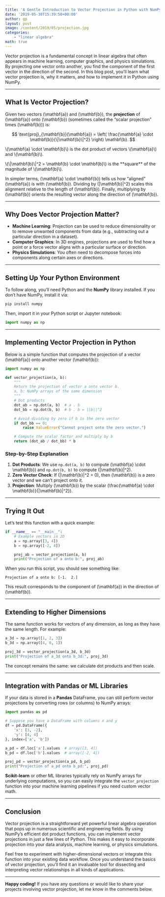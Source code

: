 ```yaml
---
title: 'A Gentle Introduction to Vector Projection in Python with NumPy'
date: '2019-05-30T15:39:50+00:00'
author: gp
layout: post
image: /content/2019/05/projection.jpg
categories:
    - "linear algebra"
math: true
---
```


Vector projection is a fundamental concept in linear algebra that often appears in  machine learning, computer graphics,
and physics simulations. 
By projecting one vector onto another, you find the component of the first vector in the direction of 
the second. In this blog post, you’ll learn what vector projection is, why it matters, and how to implement it in Python using NumPy.

---

## What Is Vector Projection?

Given two vectors \(\mathbf{a}\) and \(\mathbf{b}\), the **projection** of \(\mathbf{a}\) onto \(\mathbf{b}\) (sometimes called the “scalar projection” times \(\mathbf{b}\)) is:

$$
\text{proj}_{\mathbf{b}}(\mathbf{a}) 
= \left( \frac{\mathbf{a} \cdot \mathbf{b}}{\|\mathbf{b}\|^2} \right) \mathbf{b}.
$$

<p> \(\mathbf{a} \cdot \mathbf{b}\) is the dot product of vectors \(\mathbf{a}\) and \(\mathbf{b}\).</p>
<p> \(\|\mathbf{b}\|^2 = \mathbf{b} \cdot \mathbf{b}\) is the **square** of the magnitude of \(\mathbf{b}\).</p>

In simpler terms, \(\mathbf{a} \cdot \mathbf{b}\) tells us how “aligned” \(\mathbf{a}\) is with \(\mathbf{b}\). Dividing by \(\|\mathbf{b}\|^2\) scales this alignment relative to the length of \(\mathbf{b}\). Finally, multiplying by \(\mathbf{b}\) orients the resulting vector along the direction of \(\mathbf{b}\).

---

## Why Does Vector Projection Matter?
- **Machine Learning**: Projection can be used to reduce dimensionality or to remove unwanted components from data (e.g., subtracting out a particular direction in a dataset).
- **Computer Graphics**: In 3D engines, projections are used to find how a point or a force vector aligns with a particular surface or direction.  
- **Physics Simulations**: You often need to decompose forces into components along certain axes or directions.  

---

## Setting Up Your Python Environment

To follow along, you’ll need Python and the **NumPy** library installed. If you don’t have NumPy, install it via:

```bash
pip install numpy
```

Then, import it in your Python script or Jupyter notebook:

```python
import numpy as np
```

---

## Implementing Vector Projection in Python

Below is a simple function that computes the projection of a vector \(\mathbf{a}\) onto another vector \(\mathbf{b}\):

```python
import numpy as np

def vector_projection(a, b):
    """
    Return the projection of vector a onto vector b.
    a, b: NumPy arrays of the same dimension
    """
    # Dot products
    dot_ab = np.dot(a, b)  # a . b
    dot_bb = np.dot(b, b)  # b . b = ||b||^2

    # Avoid dividing by zero if b is the zero vector
    if dot_bb == 0:
        raise ValueError("Cannot project onto the zero vector.")

    # Compute the scalar factor and multiply by b
    return (dot_ab / dot_bb) * b
```

### Step-by-Step Explanation

1. **Dot Products**: We use `np.dot(a, b)` to compute \(\mathbf{a} \cdot \mathbf{b}\) and `np.dot(b, b)` to compute \(\|\mathbf{b}\|^2\).  
2. **Zero Vector Check**: If \(\|\mathbf{b}\|^2 = 0\), then \(\mathbf{b}\) is a zero vector and we can’t project onto it.  
3. **Projection**: Multiply \(\mathbf{b}\) by the scalar \(\frac{\mathbf{a} \cdot \mathbf{b}}{\|\mathbf{b}\|^2}\).  

---

## Trying It Out

Let’s test this function with a quick example:

```python
if __name__ == "__main__":
    # Example vectors in 2D
    a = np.array([3, 4])
    b = np.array([-2, 4])

    proj_ab = vector_projection(a, b)
    print("Projection of a onto b:", proj_ab)
```

When you run this script, you should see something like:

```
Projection of a onto b: [-1.  2.]
```

This result corresponds to the component of \(\mathbf{a}\) in the direction of \(\mathbf{b}\).

---

## Extending to Higher Dimensions

The same function works for vectors of any dimension, as long as they have the same length. For example:

```python
a_3d = np.array([1, 2, 3])
b_3d = np.array([4, 0, 1])

proj_3d = vector_projection(a_3d, b_3d)
print("Projection of a_3d onto b_3d:", proj_3d)
```

The concept remains the same: we calculate dot products and then scale.

---

## Integration with Pandas or ML Libraries

If your data is stored in a **Pandas** DataFrame, you can still perform vector projections by converting rows (or columns) to NumPy arrays:

```python
import pandas as pd

# Suppose you have a DataFrame with columns x and y
df = pd.DataFrame({
    'x': [3, -2],
    'y': [4, 4]
}, index=['a', 'b'])

a_pd = df.loc['a'].values  # array([3, 4])
b_pd = df.loc['b'].values  # array([-2, 4])

proj_pd = vector_projection(a_pd, b_pd)
print("Projection of a_pd onto b_pd:", proj_pd)
```

**Scikit-learn** or other ML libraries typically rely on NumPy arrays for underlying computations, so you can easily integrate the `vector_projection` function into your machine learning pipelines if you need custom vector math.

---

## Conclusion

Vector projection is a straightforward yet powerful linear algebra operation that pops up in numerous scientific and engineering fields. By using NumPy’s efficient dot product functions, you can implement vector projections in just a few lines of Python. This makes it easy to incorporate projection into your data analysis, machine learning, or physics simulations.

Feel free to experiment with higher-dimensional vectors or integrate this function into your existing data workflow. Once you understand the basics of vector projection, you’ll find it an invaluable tool for dissecting and interpreting vector relationships in all kinds of applications.

---

**Happy coding!** If you have any questions or would like to share your projects involving vector projection, let me know in the comments below.
